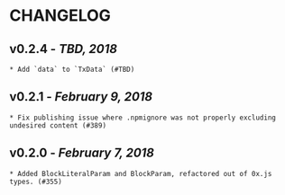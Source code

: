 # CHANGELOG

## v0.2.4 - _TBD, 2018_

    * Add `data` to `TxData` (#TBD)

## v0.2.1 - _February 9, 2018_

    * Fix publishing issue where .npmignore was not properly excluding undesired content (#389)

## v0.2.0 - _February 7, 2018_

    * Added BlockLiteralParam and BlockParam, refactored out of 0x.js types. (#355)
